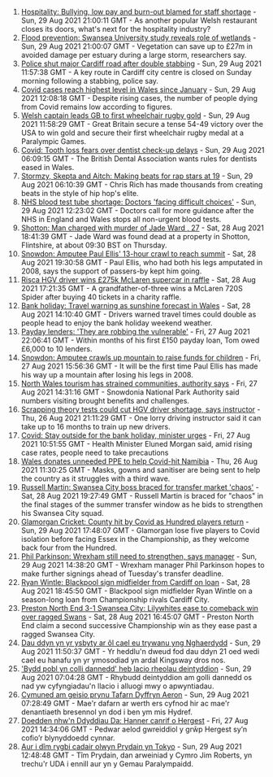 1. [Hospitality: Bullying, low pay and burn-out blamed for staff shortage](https://www.bbc.co.uk/news/uk-wales-58341916?at_medium=RSS&at_campaign=KARANGA) - Sun, 29 Aug 2021 21:00:11 GMT - As another popular Welsh restaurant closes its doors, what's next for the hospitality industry?
2. [Flood prevention: Swansea University study reveals role of wetlands](https://www.bbc.co.uk/news/uk-wales-58370371?at_medium=RSS&at_campaign=KARANGA) - Sun, 29 Aug 2021 21:00:07 GMT - Vegetation can save up to £27m in avoided damage per estuary during a large storm, researchers say.
3. [Police shut major Cardiff road after double stabbing](https://www.bbc.co.uk/news/uk-wales-58374949?at_medium=RSS&at_campaign=KARANGA) - Sun, 29 Aug 2021 11:57:38 GMT - A key route in Cardiff city centre is closed on Sunday morning following a stabbing, police say.
4. [Covid cases reach highest level in Wales since January](https://www.bbc.co.uk/news/uk-wales-58374950?at_medium=RSS&at_campaign=KARANGA) - Sun, 29 Aug 2021 12:08:18 GMT - Despite rising cases, the number of people dying from Covid remains low according to figures.
5. [Welsh captain leads GB to first wheelchair rugby gold](https://www.bbc.co.uk/sport/disability-sport/58374295?at_medium=RSS&at_campaign=KARANGA) - Sun, 29 Aug 2021 11:58:29 GMT - Great Britain secure a tense 54-49 victory over the USA to win gold and secure their first wheelchair rugby medal at a Paralympic Games.
6. [Covid: Tooth loss fears over dentist check-up delays](https://www.bbc.co.uk/news/uk-wales-58144671?at_medium=RSS&at_campaign=KARANGA) - Sun, 29 Aug 2021 06:09:15 GMT - The British Dental Association wants rules for dentists eased in Wales.
7. [Stormzy, Skepta and Aitch: Making beats for rap stars at 19](https://www.bbc.co.uk/news/uk-wales-58355499?at_medium=RSS&at_campaign=KARANGA) - Sun, 29 Aug 2021 06:10:39 GMT - Chris Rich has made thousands from creating beats in the style of hip hop's elite.
8. [NHS blood test tube shortage: Doctors 'facing difficult choices'](https://www.bbc.co.uk/news/health-58374553?at_medium=RSS&at_campaign=KARANGA) - Sun, 29 Aug 2021 12:23:02 GMT - Doctors call for more guidance after the NHS in England and Wales stops all non-urgent blood tests.
9. [Shotton: Man charged with murder of Jade Ward , 27](https://www.bbc.co.uk/news/uk-wales-58371557?at_medium=RSS&at_campaign=KARANGA) - Sat, 28 Aug 2021 18:41:39 GMT - Jade Ward was found dead at a property in Shotton, Flintshire, at about 09:30 BST on Thursday.
10. [Snowdon: Amputee Paul Ellis' 13-hour crawl to reach summit](https://www.bbc.co.uk/news/uk-wales-58371553?at_medium=RSS&at_campaign=KARANGA) - Sat, 28 Aug 2021 19:30:58 GMT - Paul Ellis, who had both his legs amputated in 2008, says the support of passers-by kept him going.
11. [Risca HGV driver wins £275k McLaren supercar in raffle](https://www.bbc.co.uk/news/uk-wales-58371549?at_medium=RSS&at_campaign=KARANGA) - Sat, 28 Aug 2021 17:21:35 GMT - A grandfather-of-three wins a McLaren 720S Spider after buying 40 tickets in a charity raffle.
12. [Bank holiday: Travel warning as sunshine forecast in Wales](https://www.bbc.co.uk/news/uk-wales-58359415?at_medium=RSS&at_campaign=KARANGA) - Sat, 28 Aug 2021 14:10:40 GMT - Drivers warned travel times could double as people head to enjoy the bank holiday weekend weather.
13. [Payday lenders: 'They are robbing the vulnerable'](https://www.bbc.co.uk/news/uk-wales-58361988?at_medium=RSS&at_campaign=KARANGA) - Fri, 27 Aug 2021 22:06:41 GMT - Within months of his first £150 payday loan, Tom owed £6,000 to 10 lenders.
14. [Snowdon: Amputee crawls up mountain to raise funds for children](https://www.bbc.co.uk/news/uk-wales-58359428?at_medium=RSS&at_campaign=KARANGA) - Fri, 27 Aug 2021 15:56:36 GMT - It will be the first time Paul Ellis has made his way up a mountain after losing his legs in 2008.
15. [North Wales tourism has strained communities, authority says](https://www.bbc.co.uk/news/uk-wales-58351077?at_medium=RSS&at_campaign=KARANGA) - Fri, 27 Aug 2021 14:31:16 GMT - Snowdonia National Park Authority said numbers visiting brought benefits and challenges.
16. [Scrapping theory tests could cut HGV driver shortage, says instructor](https://www.bbc.co.uk/news/uk-wales-58348870?at_medium=RSS&at_campaign=KARANGA) - Thu, 26 Aug 2021 21:11:29 GMT - One lorry driving instructor said it can take up to 16 months to train up new drivers.
17. [Covid: Stay outside for the bank holiday, minister urges](https://www.bbc.co.uk/news/uk-wales-58354655?at_medium=RSS&at_campaign=KARANGA) - Fri, 27 Aug 2021 10:51:55 GMT - Health Minister Eluned Morgan said, amid rising case rates, people need to take precautions
18. [Wales donates unneeded PPE to help Covid-hit Namibia](https://www.bbc.co.uk/news/uk-wales-58341479?at_medium=RSS&at_campaign=KARANGA) - Thu, 26 Aug 2021 11:30:25 GMT - Masks, gowns and sanitiser are being sent to help the country as it struggles with a third wave.
19. [Russell Martin: Swansea City boss braced for transfer market 'chaos'](https://www.bbc.co.uk/sport/football/58370856?at_medium=RSS&at_campaign=KARANGA) - Sat, 28 Aug 2021 19:27:49 GMT - Russell Martin is braced for "chaos" in the final stages of the summer transfer window as he bids to strengthen his Swansea City squad.
20. [Glamorgan Cricket: County hit by Covid as Hundred players return](https://www.bbc.co.uk/sport/cricket/58378811?at_medium=RSS&at_campaign=KARANGA) - Sun, 29 Aug 2021 17:48:07 GMT - Glamorgan lose five players to Covid isolation before facing Essex in the Championship, as they welcome back four from the Hundred.
21. [Phil Parkinson: Wrexham still need to strengthen, says manager](https://www.bbc.co.uk/sport/football/58378132?at_medium=RSS&at_campaign=KARANGA) - Sun, 29 Aug 2021 14:38:20 GMT - Wrexham manager Phil Parkinson hopes to make further signings ahead of Tuesday's transfer deadline.
22. [Ryan Wintle: Blackpool sign midfielder from Cardiff on loan](https://www.bbc.co.uk/sport/football/58372288?at_medium=RSS&at_campaign=KARANGA) - Sat, 28 Aug 2021 18:45:50 GMT - Blackpool sign midfielder Ryan Wintle on a season-long loan from Championship rivals Cardiff City.
23. [Preston North End 3-1 Swansea City: Lilywhites ease to comeback win over ragged Swans](https://www.bbc.co.uk/sport/football/58289220?at_medium=RSS&at_campaign=KARANGA) - Sat, 28 Aug 2021 16:45:07 GMT - Preston North End claim a second successive Championship win as they ease past a ragged Swansea City.
24. [Dau ddyn yn yr ysbyty ar ôl cael eu trywanu yng Nghaerdydd](https://www.bbc.co.uk/newyddion/58375313?at_medium=RSS&at_campaign=KARANGA) - Sun, 29 Aug 2021 11:50:37 GMT - Yr heddlu'n dweud fod dau ddyn 21 oed wedi cael eu hanafu yn yr ymosodiad yn ardal Kingsway dros nos.
25. ['Bydd pobl yn colli dannedd' heb lacio rheolau deintyddion](https://www.bbc.co.uk/newyddion/58358879?at_medium=RSS&at_campaign=KARANGA) - Sun, 29 Aug 2021 07:04:28 GMT - Rhybudd deintyddion am golli dannedd os nad yw cyfyngiadau'n llacio i alluogi mwy o apwyntiadau.
26. [Cymuned am geisio prynu Tafarn Dyffryn Aeron](https://www.bbc.co.uk/newyddion/58342639?at_medium=RSS&at_campaign=KARANGA) - Sun, 29 Aug 2021 07:28:49 GMT - Mae'r dafarn ar werth ers cyfnod hir ac mae'r denantiaeth bresennol yn dod i ben ym mis Hydref.
27. [Doedden nhw'n Ddyddiau Da: Hanner canrif o Hergest](https://www.bbc.co.uk/newyddion/58357416?at_medium=RSS&at_campaign=KARANGA) - Fri, 27 Aug 2021 14:34:06 GMT - Pedwar aelod gwreiddiol y grŵp Hergest sy’n cofio’r blynyddoedd cynnar.
28. [Aur i dîm rygbi cadair olwyn Prydain yn Tokyo](https://www.bbc.co.uk/newyddion/58375317?at_medium=RSS&at_campaign=KARANGA) - Sun, 29 Aug 2021 12:48:48 GMT - Tîm Prydain, dan arweiniad y Cymro Jim Roberts, yn trechu'r UDA i ennill aur yn y Gemau Paralympaidd.
